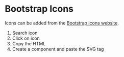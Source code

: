 # Bootstrap Icons

Icons can be added from the [Bootstrap Icons website](https://icons.getbootstrap.com/).

1. Search icon
2. Click on icon
3. Copy the HTML
4. Create a component and paste the SVG tag
